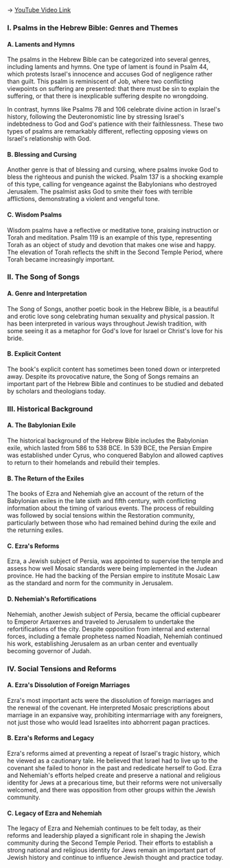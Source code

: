 -> [YouTube Video Link](https://www.youtube.com/watch?v=zDYJwHW1lsM&list=PLh9mgdi4rNeyuvTEbD-Ei0JdMUujXfyWi&index=22&pp=iAQB)

### I. Psalms in the Hebrew Bible: Genres and Themes
#### A. Laments and Hymns

The psalms in the Hebrew Bible can be categorized into several genres, including laments and hymns. One type of lament is found in Psalm 44, which protests Israel's innocence and accuses God of negligence rather than guilt. This psalm is reminiscent of Job, where two conflicting viewpoints on suffering are presented: that there must be sin to explain the suffering, or that there is inexplicable suffering despite no wrongdoing.

In contrast, hymns like Psalms 78 and 106 celebrate divine action in Israel's history, following the Deuteronomistic line by stressing Israel's indebtedness to God and God's patience with their faithlessness. These two types of psalms are remarkably different, reflecting opposing views on Israel's relationship with God.

#### B. Blessing and Cursing

Another genre is that of blessing and cursing, where psalms invoke God to bless the righteous and punish the wicked. Psalm 137 is a shocking example of this type, calling for vengeance against the Babylonians who destroyed Jerusalem. The psalmist asks God to smite their foes with terrible afflictions, demonstrating a violent and vengeful tone.

#### C. Wisdom Psalms

Wisdom psalms have a reflective or meditative tone, praising instruction or Torah and meditation. Psalm 119 is an example of this type, representing Torah as an object of study and devotion that makes one wise and happy. The elevation of Torah reflects the shift in the Second Temple Period, where Torah became increasingly important.

### II. The Song of Songs
#### A. Genre and Interpretation

The Song of Songs, another poetic book in the Hebrew Bible, is a beautiful and erotic love song celebrating human sexuality and physical passion. It has been interpreted in various ways throughout Jewish tradition, with some seeing it as a metaphor for God's love for Israel or Christ's love for his bride.

#### B. Explicit Content

The book's explicit content has sometimes been toned down or interpreted away. Despite its provocative nature, the Song of Songs remains an important part of the Hebrew Bible and continues to be studied and debated by scholars and theologians today.

### III. Historical Background
#### A. The Babylonian Exile

The historical background of the Hebrew Bible includes the Babylonian exile, which lasted from 586 to 538 BCE. In 539 BCE, the Persian Empire was established under Cyrus, who conquered Babylon and allowed captives to return to their homelands and rebuild their temples.

#### B. The Return of the Exiles

The books of Ezra and Nehemiah give an account of the return of the Babylonian exiles in the late sixth and fifth century, with conflicting information about the timing of various events. The process of rebuilding was followed by social tensions within the Restoration community, particularly between those who had remained behind during the exile and the returning exiles.

#### C. Ezra's Reforms

Ezra, a Jewish subject of Persia, was appointed to supervise the temple and assess how well Mosaic standards were being implemented in the Judean province. He had the backing of the Persian empire to institute Mosaic Law as the standard and norm for the community in Jerusalem.

#### D. Nehemiah's Refortifications

Nehemiah, another Jewish subject of Persia, became the official cupbearer to Emperor Artaxerxes and traveled to Jerusalem to undertake the refortifications of the city. Despite opposition from internal and external forces, including a female prophetess named Noadiah, Nehemiah continued his work, establishing Jerusalem as an urban center and eventually becoming governor of Judah.

### IV. Social Tensions and Reforms
#### A. Ezra's Dissolution of Foreign Marriages

Ezra's most important acts were the dissolution of foreign marriages and the renewal of the covenant. He interpreted Mosaic prescriptions about marriage in an expansive way, prohibiting intermarriage with any foreigners, not just those who would lead Israelites into abhorrent pagan practices.

#### B. Ezra's Reforms and Legacy

Ezra's reforms aimed at preventing a repeat of Israel's tragic history, which he viewed as a cautionary tale. He believed that Israel had to live up to the covenant she failed to honor in the past and rededicate herself to God. Ezra and Nehemiah's efforts helped create and preserve a national and religious identity for Jews at a precarious time, but their reforms were not universally welcomed, and there was opposition from other groups within the Jewish community.

#### C. Legacy of Ezra and Nehemiah

The legacy of Ezra and Nehemiah continues to be felt today, as their reforms and leadership played a significant role in shaping the Jewish community during the Second Temple Period. Their efforts to establish a strong national and religious identity for Jews remain an important part of Jewish history and continue to influence Jewish thought and practice today.